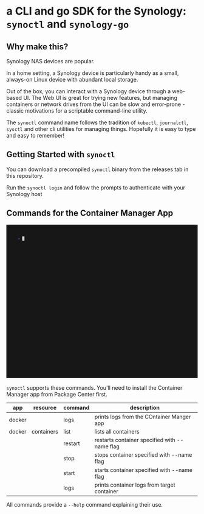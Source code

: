 # a CLI and go SDK for the Synology: `synoctl` and `synology-go`

## Why make this?

Synology NAS devices are popular.

In a home setting, a Synology device is particularly handy as a small, always-on Linux device with abundant local storage.

Out of the box, you can interact with a Synology device through a web-based UI. The Web UI is great for trying new features,
but managing containers or network drives from the UI can be slow and error-prone - classic motivations for a scriptable command-line utility.

The `synoctl` command name follows the tradition of `kubectl`, `journalctl`, `sysctl` and other cli utilities for
managing things.
Hopefully it is easy to type and easy to remember!

## Getting Started with `synoctl`

You can download a precompiled `synoctl` binary from the releases tab in this repository.

Run the `synoctl login` and follow the prompts to authenticate with your Synology host

## Commands for the Container Manager App

![animated demo](docs/demo.gif)

`synoctl` supports these commands. You'll need to install the Container Manager app from Package Center first.

| app    | resource   | command | description                                   |
|--------|------------|---------|-----------------------------------------------|
| docker |            | logs    | prints logs from the COntainer Manger app     |
| docker | containers | list    | lists all containers                          |
|        |            | restart | restarts container specified with --name flag |
|        |            | stop    | stops container specified with --name flag    |
|        |            | start   | starts container specified with --name flag   |
|        |            | logs    | prints container logs from target container   |

All commands provide a `--help` command explaining their use.